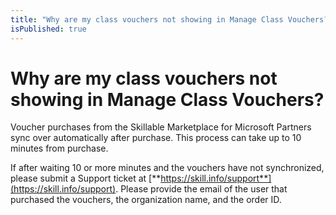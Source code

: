 ```yaml
---
title: "Why are my class vouchers not showing in Manage Class Vouchers?"
isPublished: true
---
```


# Why are my class vouchers not showing in Manage Class Vouchers?

Voucher purchases from the Skillable Marketplace for Microsoft Partners sync over automatically after purchase. This process can take up to 10 minutes from purchase. 

If after waiting 10 or more minutes and the vouchers have not synchronized, please submit a Support ticket at [**https://skill.info/support**](https://skill.info/support). Please provide the email of the user that purchased the vouchers, the organization name, and the order ID.  
